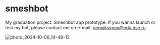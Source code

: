 # smeshbot
My graduation project. Smeshbot app prototype. If you wanna launch or test my bot, please contact me on e-mail: oemaksimov@edu.hse.ru

  ![photo_2024-10-06_14-48-12](https://github.com/user-attachments/assets/45c9c146-180d-4bff-b2d9-bc5e585c237f)
